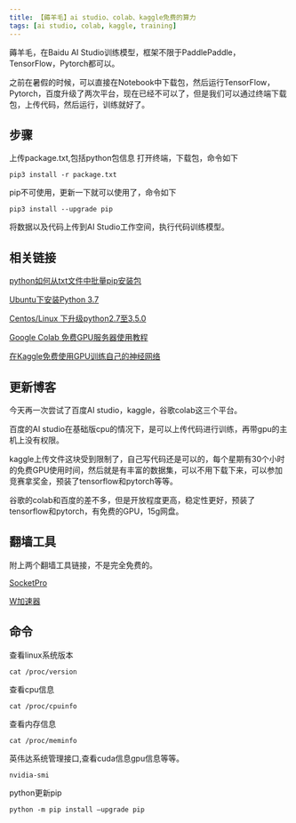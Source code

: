 ```yaml
---
title: 【薅羊毛】ai studio、colab、kaggle免费的算力
tags: [ai studio, colab, kaggle, training]
---
```


薅羊毛，在Baidu AI Studio训练模型，框架不限于PaddlePaddle，TensorFlow，Pytorch都可以。

之前在暑假的时候，可以直接在Notebook中下载包，然后运行TensorFlow，Pytorch，百度升级了两次平台，现在已经不可以了，但是我们可以通过终端下载包，上传代码，然后运行，训练就好了。

<!--more-->
## 步骤

上传package.txt,包括python包信息
打开终端，下载包，命令如下
```shell
pip3 install -r package.txt
```
pip不可使用，更新一下就可以使用了，命令如下
```shell
pip3 install --upgrade pip 
```

将数据以及代码上传到AI Studio工作空间，执行代码训练模型。

## 相关链接

[python如何从txt文件中批量pip安装包](https://blog.csdn.net/The_Time_Runner/article/details/96993733)

[Ubuntu下安装Python 3.7](https://blog.csdn.net/dlh_sycamore/article/details/82378544)

[Centos/Linux 下升级python2.7至3.5.0](https://www.cnblogs.com/z-joshua/p/5710698.html)

[Google Colab 免费GPU服务器使用教程](https://blog.csdn.net/cocoaqin/article/details/79184540)

[在Kaggle免费使用GPU训练自己的神经网络](https://karbo.online/dl/kaggle-gpu/)

## 更新博客

今天再一次尝试了百度AI studio，kaggle，谷歌colab这三个平台。

百度的AI studio在基础版cpu的情况下，是可以上传代码进行训练，再带gpu的主机上没有权限。

kaggle上传文件这块受到限制了，自己写代码还是可以的，每个星期有30个小时的免费GPU使用时间，然后就是有丰富的数据集，可以不用下载下来，可以参加竞赛拿奖金，预装了tensorflow和pytorch等等。

谷歌的colab和百度的差不多，但是开放程度更高，稳定性更好，预装了tensorflow和pytorch，有免费的GPU，15g网盘。

## 翻墙工具
附上两个翻墙工具链接，不是完全免费的。

[SocketPro](https://socketproapp.com/zh/home)

[W加速器](https://d.wjsq.xyz/)

## 命令

查看linux系统版本
```shell
cat /proc/version
```

查看cpu信息
```shell
cat /proc/cpuinfo
```

查看内存信息
```shell
cat /proc/meminfo
```

英伟达系统管理接口,查看cuda信息gpu信息等等。
```shell
nvidia-smi
```

python更新pip
```shell
python -m pip install –upgrade pip
```
